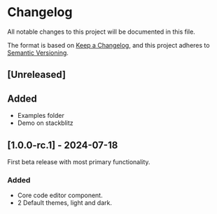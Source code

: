 # Changelog

All notable changes to this project will be documented in this file.

The format is based on [Keep a Changelog](https://keepachangelog.com/en/1.0.0/),
and this project adheres to [Semantic Versioning](https://semver.org/spec/v2.0.0.html).

## [Unreleased]

## Added

- Examples folder
- Demo on stackblitz

## [1.0.0-rc.1] - 2024-07-18

First beta release with most primary functionality.

### Added

- Core code editor component.
- 2 Default themes, light and dark.
